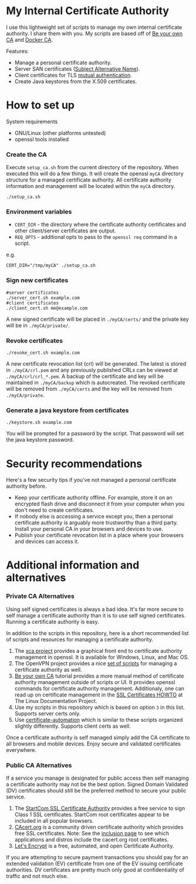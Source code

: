 # My Internal Certificate Authority

I use this lightweight set of scripts to manage my own internal certificate
authority.  I share them with you.  My scripts are based off of
[Be your own CA][yourca_tut] and [Docker CA][docker_ca].

Features:

* Manage a personal certificate authority.
* Server SAN certificates ([Subject Alternative Name][wiki_san]).
* Client certificates for TLS [mutual authentication][wiki_ma].
* Create Java keystores from the X.509 certificates.

# How to set up

System requirements

* GNU/Linux (other platforms untested)
* openssl tools installed

### Create the CA

Execute `setup_ca.sh` from the current directory of the repository.  When
executed this will do a few things.  It will create the openssl `myCA` directory
structure for a managed certificate authority.  All certificate authority
information and management will be located within the `myCA` directory.

    ./setup_ca.sh

### Environment variables

* `CERT_DIR` - the directory where the certificate authority certificates and
  other client/server certificates are output.
* `REQ_OPTS` - additional opts to pass to the `openssl req` command in a script.

e.g.

    CERT_DIR="/tmp/myCA" ./setup_ca.sh

### Sign new certificates

    #server certificates
    ./server_cert.sh example.com
    #client certificates
    ./client_cert.sh me@example.com

A new signed certificate will be placed in `./myCA/certs/` and the private key
will be in `./myCA/private/`.

### Revoke certificates

    ./revoke_cert.sh example.com

A new certificate revocation list (crl) will be generated.  The latest is stored
in `./myCA/crl.pem` and any previously published CRLs can be viewed at
`./myCA/crl/crl_*.pem`.  A backup of the certificate and key will be maintained
in `./myCA/backup` which is autocreated.  The revoked certificate will be
removed from `./myCA/certs` and the key will be removed from `./myCA/private`.

### Generate a java keystore from certificates

    ./keystore.sh example.com

You will be prompted for a password by the script.  That password will set the
java keystore password.

# Security recommendations

Here's a few security tips if you've not managed a personal certificate
authority before.

* Keep your certificate authority offline.  For example, store it on an
  encrypted flash drive and disconnect it from your computer when you don't need
  to create certificates.
* If nobody else is accessing a service except you, then a personal certificate
  authority is arguably more trustworthy than a third party.  Install your
  personal CA in your browsers and devices to use.
* Publish your certificate revocation list in a place where your browsers and
  devices can access it.

# Additional information and alternatives

### Private CA Alternatives

Using self signed certificates is always a bad idea. It's far more secure to
self manage a certificate authority than it is to use self signed certificates.
Running a certificate authority is easy.

In addition to the scripts in this repository, here is a short recommended list
of scripts and resources for managing a certificate authority.

1. The [xca project][xca] provides a graphical front end to certificate
   authority management in openssl.  It is available for Windows, Linux, and Mac
   OS.
2. The OpenVPN project provides a nice [set of scripts][ovpn_scripts] for
   managing a certificate authority as well.
3. [Be your own CA][yourca_tut] tutorial provides a more manual method of
   certificate authority management outside of scripts or UI.  It provides
   openssl commands for certificate authority management.  Additionaly, one can
   read up on certificate management in the [SSL Certificates HOWTO][tldp_certs]
   at The Linux Documentation Project.
4. Use my scripts in this repository which is based on option `3` in this list.
   Supports server certs only.
5. Use [certificate-automation][cert_auto] which is similar to these scripts
   organized slightly differently.  Supports client certs as well.

Once a certificate authority is self managed simply add the CA certificate to
all browsers and mobile devices. Enjoy secure and validated certificates
everywhere.

### Public CA Alternatives

If a service you manage is designated for public access then self managing a
certificate authority may not be the best option.  Signed Domain Validated (DV)
certificates should still be the preferred method to secure your public service.

1. The [StartCom SSL Certificate Authority][startcom_ssl] provides a free
   service to sign Class 1 SSL certificates.  StartCom root certificates appear
   to be included in all popular browsers.
2. [CAcert.org][cacert] is a community driven certificate authority which
   provides free SSL certificates.  Note:  See the [inclusion
   page][cacert_inclusion] to see which applications and distros
   include the cacert.org root certificates.
3. [Let's Encrypt][lets_encrypt] is a free, automated, and open Certificate
   Authority.

If you are attempting to secure payment transactions you should pay for an
extended validation (EV) certificate from one of the EV issuing certificate
authorities.  DV certificates are pretty much only good at confidentiality of
traffic and not much else.

[cacert]: http://www.cacert.org/
[cacert_inclusion]: http://wiki.cacert.org/InclusionStatus
[cert_auto]: https://github.com/berico-rclayton/certificate-automation
[docker_ca]: https://docs.docker.com/engine/security/https/
[lets_encrypt]: https://letsencrypt.org/
[ovpn_scripts]: http://openvpn.net/index.php/open-source/documentation/howto.html#pki
[startcom_ssl]: http://cert.startcom.org/
[tldp_certs]: http://www.tldp.org/HOWTO/SSL-Certificates-HOWTO/x195.html
[wiki_ma]: https://en.wikipedia.org/wiki/Mutual_authentication
[wiki_san]: https://en.wikipedia.org/wiki/Subject_Alternative_Name
[xca]: http://sourceforge.net/projects/xca/
[yourca_tut]: http://www.g-loaded.eu/2005/11/10/be-your-own-ca/
